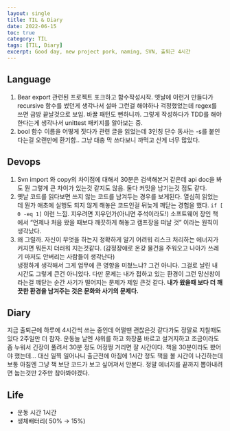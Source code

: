 ```yaml
---
layout: single
title: TIL & Diary
date: 2022-06-15
toc: true
category: TIL
tags: [TIL, Diary]
excerpt: Good day, new project pork, naming, SVN, 출퇴근 4시간
---
```

## Language  
1. Bear export 관련된 프로젝트 포크하고 함수작성시작. 옛날에 이런거 만들다가 recursive 함수를 썼던게 생각나서 설마 그런걸 해야하나 걱정했었는데 regex를 쓰면 금방 끝날것으로 보임. 바꿀 패턴도 뻔하니까. 그렇게 작성하다가 TDD를 해야한다는게 생각나서 unittest 패키지를 알아보는 중.
2. bool 함수 이름을 어떻게 짓다가 관련 글을 읽었는데 3인칭 단수 동사는 -s를 붙인다는걸 오랜만에 환기함.. 그냥 대충 막 쓰다보니 까먹고 산게 너무 많았다.
## Devops  
1. Svn import 와 copy의 차이점에 대해서 30분은 검색해본거 같은데 api doc을 봐도 뭔 그렇게 큰 차이가 있는것 같지도 않음. 둘다 커밋을 남기는것 점도 같다.
2. 옛날 코드를 읽다보면 쓰지 않는 코드를 남겨두는 경우를 보게된다. 열심히 읽었는데 뭔가 애초에 실행도 되지 않게 해놓은 코드인걸 뒤늦게 깨닫는 경험을 했다. `if [ 0 -eq 1]` 이런 느낌. 지우려면 지우던가(아니면 주석이라도!) 소프트웨어 장인 책에서 “언제나 처음 왔을 때보다 깨끗하게 해놓고 캠프장을 떠날 것” 이라는 원칙이 생각났다.
3. 왜 그럴까. 자신이 무엇을 하는지 정확하게 알기 어려워 리스크 처리하는 에너지가 커지면 뭐든지 더러워 지는것같다. (감정장애로 온갖 물건을 주워오고 나아가 쓰레기 마저도 안버리는 사람들이 생각난다)  
 냉정하게 생각해서 그게 업무에 큰 영향을 미쳤느냐? 그건 아니다. 그걸로 날린 내 시간도 그렇게 큰건 아니었다. 다만 문제는 내가 접하고 있는 환경이 그런 망신창이라는걸 꺠닫는 순간 사기가 떨어지는 문제가 제일 큰것 같다. **내가 왔을때 보다 더 깨끗한 환경을 남겨주는 것은 문화와 사기의 문제다.**  

## Diary  
지금 출퇴근에 하루에 4시간씩 쓰는 중인데 어떨땐 괜찮은것 같다가도 정말로 지칠때도 있다 2주일만 더 참자. 운동늘 날엔 샤워를 하고 화장품 바르고 설거지하고 조금이라도 좀 누워서 긴장이 풀려서 30분 정도 어정쩡 거리면 잘 시간이다. 책을 30분이라도 봤어야 했는데… 대신 일찍 일어나니 출근전에 아침에 1시간 정도 책을 볼 시간이 나긴하는데 보통 아침엔 그냥 책 보단 코드가 보고 싶어져서 안본다. 정말 에너지를 끝까지 뽑아내려면 눕는것만 2주만 참아봐야겠다.

## Life  
- 운동 시간 1시간
- 생체배터리( 50% → 15%)
  